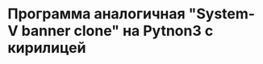Программа аналогичная "System-V banner clone" на Pytnon3 с кирилицей
====================================================================
